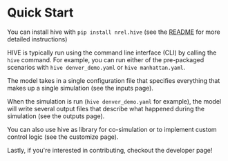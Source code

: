 # Quick Start

You can install hive with `pip install nrel.hive`
(see the [README](https://github.com/NREL/hive) for more detailed instructions)

HIVE is typically run using the command line interface (CLI) by calling the `hive` command.
For example, you can run either of the pre-packaged scenarios with `hive denver_demo.yaml` or `hive manhattan.yaml`.

The model takes in a single configuration file that specifies everything that makes up a single simulation (see the inputs page).

When the simulation is run (`hive denver_demo.yaml` for example), the model will write several output files that describe what happened during the simulation (see the outputs page).

You can also use hive as library for co-simulation or to implement custom control logic (see the customize page).

Lastly, if you're interested in contributing, checkout the developer page!
